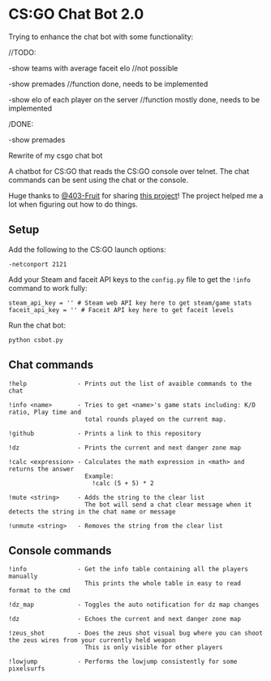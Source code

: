 # CS:GO Chat Bot 2.0

Trying to enhance the chat bot with some functionality:

//TODO:

-show teams with average faceit elo //not possible

-show premades //function done, needs to be implemented

-show elo of each player on the server //function mostly done, needs to be implemented

/DONE:

-show premades



Rewrite of my csgo chat bot

A chatbot for CS:GO that reads the CS:GO console over telnet. The chat commands can be sent using the chat or the console.

Huge thanks to [@403-Fruit](https://github.com/403-Fruit) for sharing [this project](https://github.com/403-Fruit/csctl)! The project helped me a lot when figuring out how to do things.

## Setup

Add the following to the CS:GO launch options:

    -netconport 2121  
    
Add your Steam and faceit API keys to the `config.py` file to get the `!info` command to work fully:

    steam_api_key = '' # Steam web API key here to get steam/game stats
    faceit_api_key = '' # Faceit API key here to get faceit levels

Run the chat bot:

    python csbot.py

## Chat commands

    !help              - Prints out the list of avaible commands to the chat

    !info <name>       - Tries to get <name>'s game stats including: K/D ratio, Play time and 
                         total rounds played on the current map.

    !github            - Prints a link to this repository

    !dz                - Prints the current and next danger zone map

    !calc <expression> - Calculates the math expression in <math> and returns the answer
                         Example:
                           !calc (5 + 5) * 2

    !mute <string>     - Adds the string to the clear list
                         The bot will send a chat clear message when it detects the string in the chat name or message

    !unmute <string>   - Removes the string from the clear list

## Console commands

    !info              - Get the info table containing all the players manually
                         This prints the whole table in easy to read format to the cmd

    !dz_map            - Toggles the auto notification for dz map changes

    !dz                - Echoes the current and next danger zone map

    !zeus_shot         - Does the zeus shot visual bug where you can shoot the zeus wires from your currently held weapon
                         This is only visible for other players

    !lowjump           - Performs the lowjump consistently for some pixelsurfs
